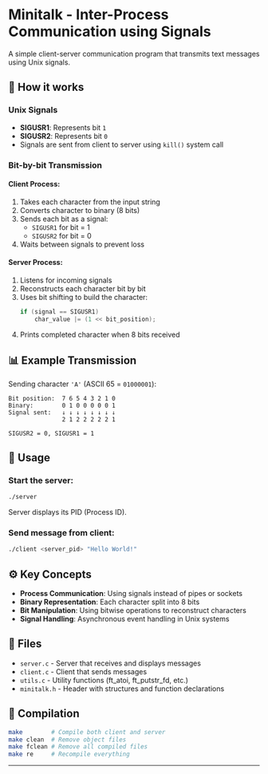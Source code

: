 # Minitalk - Inter-Process Communication using Signals

A simple client-server communication program that transmits text messages using Unix signals.

## 🔄 How it works

### Unix Signals
- **SIGUSR1**: Represents bit `1`
- **SIGUSR2**: Represents bit `0`
- Signals are sent from client to server using `kill()` system call

### Bit-by-bit Transmission

#### Client Process:
1. Takes each character from the input string
2. Converts character to binary (8 bits)
3. Sends each bit as a signal:
   - `SIGUSR1` for bit = 1
   - `SIGUSR2` for bit = 0
4. Waits between signals to prevent loss

#### Server Process:
1. Listens for incoming signals
2. Reconstructs each character bit by bit
3. Uses bit shifting to build the character:
   ```c
   if (signal == SIGUSR1)
       char_value |= (1 << bit_position);
   ```
4. Prints completed character when 8 bits received

## 📊 Example Transmission

Sending character `'A'` (ASCII 65 = `01000001`):

```
Bit position:  7 6 5 4 3 2 1 0
Binary:        0 1 0 0 0 0 0 1
Signal sent:   ↓ ↓ ↓ ↓ ↓ ↓ ↓ ↓
               2 1 2 2 2 2 2 1

SIGUSR2 = 0, SIGUSR1 = 1
```

## 🚀 Usage

### Start the server:
```bash
./server
```
Server displays its PID (Process ID).

### Send message from client:
```bash
./client <server_pid> "Hello World!"
```

## ⚙️ Key Concepts

- **Process Communication**: Using signals instead of pipes or sockets
- **Binary Representation**: Each character split into 8 bits
- **Bit Manipulation**: Using bitwise operations to reconstruct characters
- **Signal Handling**: Asynchronous event handling in Unix systems

## 📁 Files

- `server.c` - Server that receives and displays messages
- `client.c` - Client that sends messages
- `utils.c` - Utility functions (ft_atoi, ft_putstr_fd, etc.)
- `minitalk.h` - Header with structures and function declarations

## 🔧 Compilation

```bash
make        # Compile both client and server
make clean  # Remove object files
make fclean # Remove all compiled files
make re     # Recompile everything
```

---